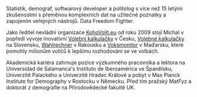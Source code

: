 Statistik, demograf, softwarový developer a politolog s více než 15 letými zkušenostmi s přeměnou komplexních dat na užitečné poznatky a zapojením veřejných nástrojů. Data Freedom Fighter.

Jako ředitel nevládní organizace [KohoVolit.eu](https://kohovolit.eu/) od roku 2009 stojí Michal v popředí vývoje inovativní [Volební kalkulačky](https://volebnikalkulacka.cz/) v Česku, [Volebné kalkulačky](https://volebnakalkulacka.sk/) na Slovensku, [Wahlrechner](https://wahlrechner.at/) v Rakousku a [Voksmonitor](https://voksmonitor.hu/) v Maďarsku, které pomohly milionům voličů k lepšímu rozhodování se ve volbách.

Akademická kariéra zahrnuje pozice výzkumného pracovníka a lektora na Universidad de Salamanca's Instituto de Iberoamérica ve Španělsku, Univerzitě Palackého a Univerzitě Hradec Králové a pobyt v Max Planck Institute for Demography v Rostocku v Německu. Před tím pražský MatFyz a doktorát z demografie na Přírodovědecké fakultě UK.